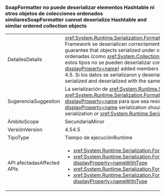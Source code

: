 ### <a name="soapformatter-cannot-deserialize-hashtable-and-similar-ordered-collection-objects"></a><span data-ttu-id="fbf66-101">SoapFormatter no puede deserializar elementos Hashtable ni otros objetos de colecciones ordenados similares</span><span class="sxs-lookup"><span data-stu-id="fbf66-101">SoapFormatter cannot deserialize Hashtable and similar ordered collection objects</span></span>

|   |   |
|---|---|
|<span data-ttu-id="fbf66-102">Detalles</span><span class="sxs-lookup"><span data-stu-id="fbf66-102">Details</span></span>|<span data-ttu-id="fbf66-103"><xref:System.Runtime.Serialization.Formatters.Soap.SoapFormatter?displayProperty=name> no garantiza que los objetos serializados en una versión de .NET Framework se deserialicen correctamente en otra versión.</span><span class="sxs-lookup"><span data-stu-id="fbf66-103">The <xref:System.Runtime.Serialization.Formatters.Soap.SoapFormatter?displayProperty=name> does not guarantee that objects serialized under one .NET Framework version will successfully deserialize under a different version.</span></span> <span data-ttu-id="fbf66-104">En concreto, en algunas colecciones ordenadas (como <xref:System.Collections.Hashtable?displayProperty=name>) se agregaron miembros entre las versiones 4.0 y 4.5, de modo que los objetos de estos tipos no se pueden deserializar con .NET 4.0 si se serializaron con .NET 4.5.</span><span class="sxs-lookup"><span data-stu-id="fbf66-104">Specifically, some ordered collections (like <xref:System.Collections.Hashtable?displayProperty=name>) added members between 4.0 and 4.5 such that objects of these types cannot deserialize with .NET 4.0 if they were serialized with .NET 4.5.</span></span> <span data-ttu-id="fbf66-105">Si los datos se serializaron y deserializaron con la misma versión de .NET Framework, no ocurrirá ningún problema.</span><span class="sxs-lookup"><span data-stu-id="fbf66-105">Note that if the serialized data is both serialized and deserialized with the same .NET Framework version, no issue will occur.</span></span>|
|<span data-ttu-id="fbf66-106">Sugerencia</span><span class="sxs-lookup"><span data-stu-id="fbf66-106">Suggestion</span></span>|<span data-ttu-id="fbf66-107">La serialización de <xref:System.Runtime.Serialization.Formatters.Soap.SoapFormatter?displayProperty=name> se debe reemplazar por la de <xref:System.Runtime.Serialization.Formatters.Binary.BinaryFormatter?displayProperty=name> o <xref:System.Runtime.Serialization.NetDataContractSerializer?displayProperty=name> para que sea resistente a los cambios de .NET Framework.</span><span class="sxs-lookup"><span data-stu-id="fbf66-107"><xref:System.Runtime.Serialization.Formatters.Soap.SoapFormatter?displayProperty=name> serialization should be replaced with <xref:System.Runtime.Serialization.Formatters.Binary.BinaryFormatter?displayProperty=name> serialization or <xref:System.Runtime.Serialization.NetDataContractSerializer?displayProperty=name> to be resilient to .NET Framework changes.</span></span>|
|<span data-ttu-id="fbf66-108">Ámbito</span><span class="sxs-lookup"><span data-stu-id="fbf66-108">Scope</span></span>|<span data-ttu-id="fbf66-109">Secundaria</span><span class="sxs-lookup"><span data-stu-id="fbf66-109">Minor</span></span>|
|<span data-ttu-id="fbf66-110">Versión</span><span class="sxs-lookup"><span data-stu-id="fbf66-110">Version</span></span>|<span data-ttu-id="fbf66-111">4.5</span><span class="sxs-lookup"><span data-stu-id="fbf66-111">4.5</span></span>|
|<span data-ttu-id="fbf66-112">Tipo</span><span class="sxs-lookup"><span data-stu-id="fbf66-112">Type</span></span>|<span data-ttu-id="fbf66-113">Tiempo de ejecución</span><span class="sxs-lookup"><span data-stu-id="fbf66-113">Runtime</span></span>|
|<span data-ttu-id="fbf66-114">API afectadas</span><span class="sxs-lookup"><span data-stu-id="fbf66-114">Affected APIs</span></span>|<ul><li><xref:System.Runtime.Serialization.Formatters.Soap.SoapFormatter.Serialize(System.IO.Stream,System.Object)?displayProperty=nameWithType></li><li><xref:System.Runtime.Serialization.Formatters.Soap.SoapFormatter.Serialize(System.IO.Stream,System.Object,System.Runtime.Remoting.Messaging.Header[])?displayProperty=nameWithType></li><li><xref:System.Runtime.Serialization.Formatters.Soap.SoapFormatter.Deserialize(System.IO.Stream)?displayProperty=nameWithType></li><li><xref:System.Runtime.Serialization.Formatters.Soap.SoapFormatter.Deserialize(System.IO.Stream,System.Runtime.Remoting.Messaging.HeaderHandler)?displayProperty=nameWithType></li></ul>|

